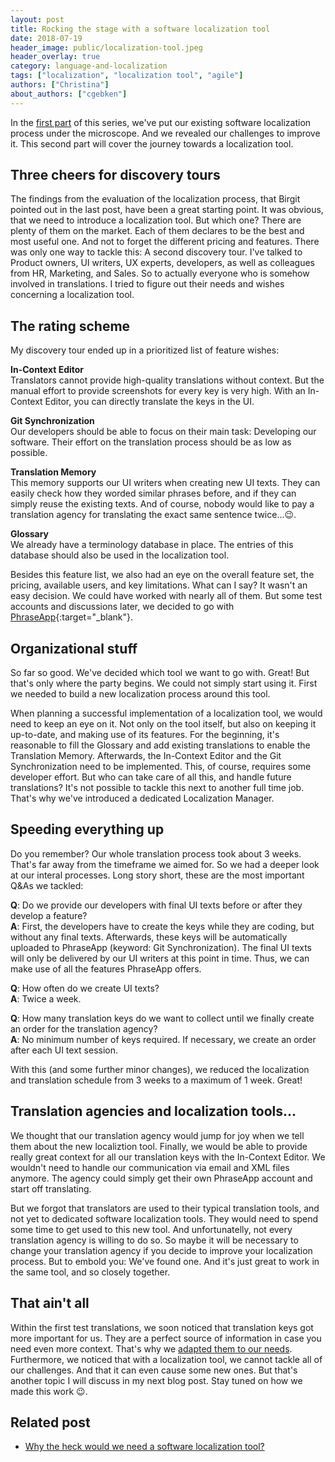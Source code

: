 ```yaml
---
layout: post
title: Rocking the stage with a software localization tool
date: 2018-07-19
header_image: public/localization-tool.jpeg
header_overlay: true
category: language-and-localization
tags: ["localization", "localization tool", "agile"]
authors: ["Christina"]
about_authors: ["cgebken"]
---
```


In the [first part](/blog/language-and-localization/why-the-heck-would-we-need-a-software-localization-tool/) of this series, we've put our existing software localization process under the microscope.
And we revealed our challenges to improve it.
This second part will cover the journey towards a localization tool.

## Three cheers for discovery tours

The findings from the evaluation of the localization process, that Birgit pointed out in the last post, have been a great starting point.
It was obvious, that we need to introduce a localization tool.
But which one?
There are plenty of them on the market.
Each of them declares to be the best and most useful one.
And not to forget the different pricing and features.
There was only one way to tackle this: A second discovery tour.
I've talked to Product owners, UI writers, UX experts, developers, as well as colleagues from HR, Marketing, and Sales.
So to actually everyone who is somehow involved in translations.
I tried to figure out their needs and wishes concerning a localization tool.

## The rating scheme

My discovery tour ended up in a prioritized list of feature wishes:

**In-Context Editor**   
Translators cannot provide high-quality translations without context.
But the manual effort to provide screenshots for every key is very high.
With an In-Context Editor, you can directly translate the keys in the UI.

**Git Synchronization**   
Our developers should be able to focus on their main task: Developing our software.
Their effort on the translation process should be as low as possible.

**Translation Memory**   
This memory supports our UI writers when creating new UI texts.
They can easily check how they worded similar phrases before, and if they can simply reuse the existing texts.
And of course, nobody would like to pay a translation agency for translating the exact same sentence twice...😉.

**Glossary**   
We already have a terminology database in place.
The entries of this database should also be used in the localization tool.

Besides this feature list, we also had an eye on the overall feature set, the pricing, available users, and key limitations.
What can I say?
It wasn't an easy decision.
We could have worked with nearly all of them.
But some test accounts and discussions later, we decided to go with [PhraseApp](https://phraseapp.com/){:target="_blank"}.

## Organizational stuff

So far so good.
We've decided which tool we want to go with.
Great!
But that's only where the party begins.
We could not simply start using it.
First we needed to build a new localization process around this tool.

When planning a successful implementation of a localization tool, we would need to keep an eye on it.
Not only on the tool itself, but also on keeping it up-to-date, and making use of its features.
For the beginning, it's reasonable to fill the Glossary and add existing translations to enable the Translation Memory.
Afterwards, the In-Context Editor and the Git Synchronization need to be implemented.
This, of course, requires some developer effort.
But who can take care of all this, and handle future translations?
It's not possible to tackle this next to another full time job.
That's why we've introduced a dedicated Localization Manager.

## Speeding everything up

Do you remember?
Our whole translation process took about 3 weeks.
That's far away from the timeframe we aimed for.
So we had a deeper look at our interal processes.
Long story short, these are the most important Q&As we tackled:

**Q**: Do we provide our developers with final UI texts before or after they develop a feature?   
**A**: First, the developers have to create the keys while they are coding, but without any final texts. Afterwards, these keys will be automatically uploaded to PhraseApp (keyword: Git Synchronization). The final UI texts will only be delivered by our UI writers at this point in time. Thus, we can make use of all the features PhraseApp offers.

**Q**: How often do we create UI texts?   
**A**: Twice a week.

**Q**: How many translation keys do we want to collect until we finally create an order for the translation agency?   
**A**: No minimum number of keys required. If necessary,  we create an order after each UI text session. 

With this (and some further minor changes), we reduced the localization and translation schedule from 3 weeks to a maximum of 1 week. Great!

## Translation agencies and localization tools...

We thought that our translation agency would jump for joy when we tell them about the new localiztion tool.
Finally, we would be able to provide really great context for all our translation keys with the In-Context Editor.
We wouldn't need to handle our communication via email and XML files anymore.
The agency could simply get their own PhraseApp account and start off translating.

But we forgot that translators are used to their typical translation tools, and not yet to dedicated software localization tools.
They would need to spend some time to get used to this new tool.
And unfortunatelly, not every translation agency is willing to do so.
So maybe it will be necessary to change your translation agency if you decide to improve your localization process.
But to embold you: We've found one.
And it's just great to work in the same tool, and so closely together.

## That ain't all

Within the first test translations, we soon noticed that translation keys got more important for us.
They are a perfect source of information in case you need even more context.
That's why we [adapted them to our needs](/blog/language-and-localization/why-you-should-invest-time-on-translation-keys/).
Furthermore, we noticed that with a localization tool, we cannot tackle all of our challenges.
And that it can even cause some new ones.
But that's another topic I will discuss in my next blog post.
Stay tuned on how we made this work 😉.

## Related post

* [Why the heck would we need a software localization tool?](/blog/language-and-localization/why-the-heck-would-we-need-a-software-localization-tool/)